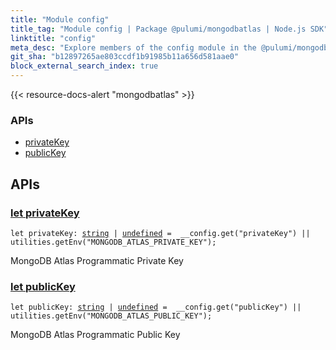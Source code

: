 ```yaml
---
title: "Module config"
title_tag: "Module config | Package @pulumi/mongodbatlas | Node.js SDK"
linktitle: "config"
meta_desc: "Explore members of the config module in the @pulumi/mongodbatlas package."
git_sha: "b12897265ae803ccdf1b91985b11a656d581aae0"
block_external_search_index: true
---
```


<!-- WARNING: this page was generated by a tool. Do not edit it by hand. -->
<!-- To change it, please see https://github.com/pulumi/docs/tree/master/tools/tscdocgen. -->

{{< resource-docs-alert "mongodbatlas" >}}






<h3>APIs</h3>
<ul class="api">
    <li><a href="#privateKey"><span class="symbol api"></span>privateKey</a></li>
    <li><a href="#publicKey"><span class="symbol api"></span>publicKey</a></li>
</ul>




<h2 id="apis">APIs</h2>
<h3 class="pdoc-module-header" id="privateKey" data-link-title="privateKey">
    <a href="https://github.com/pulumi/pulumi-mongodbatlas/blob/b12897265ae803ccdf1b91985b11a656d581aae0/sdk/nodejs/config/vars.ts#L12">
        let <strong>privateKey</strong>
    </a>
</h3>

<pre class="highlight"><code><span class='kd'>let</span> privateKey: <span class='kd'><a href='https://developer.mozilla.org/en-US/docs/Web/JavaScript/Reference/Global_Objects/String'>string</a></span> | <span class='kd'><a href='https://developer.mozilla.org/en-US/docs/Web/JavaScript/Reference/Global_Objects/undefined'>undefined</a></span> = <span class='s2'> __config.get(&#34;privateKey&#34;) || utilities.getEnv(&#34;MONGODB_ATLAS_PRIVATE_KEY&#34;)</span>;</code></pre>

MongoDB Atlas Programmatic Private Key

<h3 class="pdoc-module-header" id="publicKey" data-link-title="publicKey">
    <a href="https://github.com/pulumi/pulumi-mongodbatlas/blob/b12897265ae803ccdf1b91985b11a656d581aae0/sdk/nodejs/config/vars.ts#L16">
        let <strong>publicKey</strong>
    </a>
</h3>

<pre class="highlight"><code><span class='kd'>let</span> publicKey: <span class='kd'><a href='https://developer.mozilla.org/en-US/docs/Web/JavaScript/Reference/Global_Objects/String'>string</a></span> | <span class='kd'><a href='https://developer.mozilla.org/en-US/docs/Web/JavaScript/Reference/Global_Objects/undefined'>undefined</a></span> = <span class='s2'> __config.get(&#34;publicKey&#34;) || utilities.getEnv(&#34;MONGODB_ATLAS_PUBLIC_KEY&#34;)</span>;</code></pre>

MongoDB Atlas Programmatic Public Key

